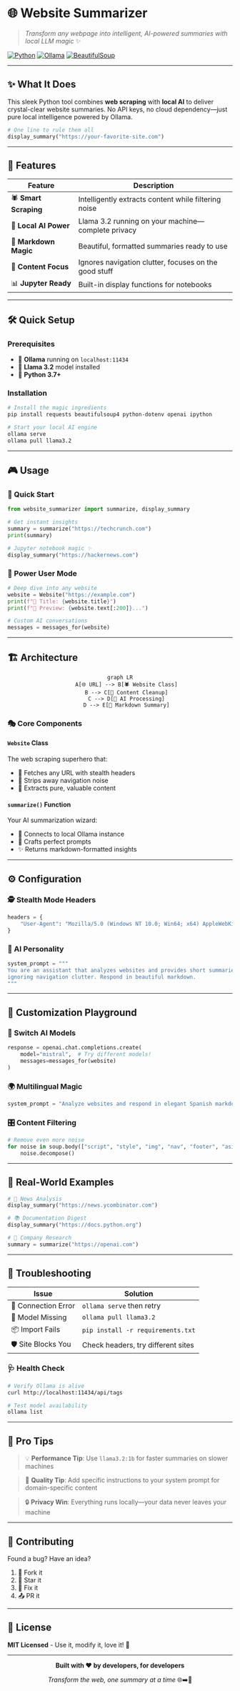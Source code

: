 # 🌐 Website Summarizer

> *Transform any webpage into intelligent, AI-powered summaries with local LLM magic* ✨

[![Python](https://img.shields.io/badge/Python-3.7+-blue.svg)](https://python.org)
[![Ollama](https://img.shields.io/badge/Ollama-Local%20LLM-green.svg)](https://ollama.ai)
[![BeautifulSoup](https://img.shields.io/badge/BeautifulSoup-Web%20Scraping-orange.svg)](https://www.crummy.com/software/BeautifulSoup/)

---

## ✨ What It Does

This sleek Python tool combines **web scraping** with **local AI** to deliver crystal-clear website summaries. No API keys, no cloud dependency—just pure local intelligence powered by Ollama.

```python
# One line to rule them all
display_summary("https://your-favorite-site.com")
```

---

## 🚀 Features

| Feature | Description |
|---------|-------------|
| 🕷️ **Smart Scraping** | Intelligently extracts content while filtering noise |
| 🤖 **Local AI Power** | Llama 3.2 running on your machine—complete privacy |
| 📝 **Markdown Magic** | Beautiful, formatted summaries ready to use |
| 🎯 **Content Focus** | Ignores navigation clutter, focuses on the good stuff |
| 📊 **Jupyter Ready** | Built-in display functions for notebooks |

---

## 🛠️ Quick Setup

### Prerequisites
- 🦙 **Ollama** running on `localhost:11434`
- 🧠 **Llama 3.2** model installed
- 🐍 **Python 3.7+**

### Installation
```bash
# Install the magic ingredients
pip install requests beautifulsoup4 python-dotenv openai ipython

# Start your local AI engine
ollama serve
ollama pull llama3.2
```

---

## 🎮 Usage

### 🎯 Quick Start
```python
from website_summarizer import summarize, display_summary

# Get instant insights
summary = summarize("https://techcrunch.com")
print(summary)

# Jupyter notebook magic ✨
display_summary("https://hackernews.com")
```

### 🔧 Power User Mode
```python
# Deep dive into any website
website = Website("https://example.com")
print(f"📄 Title: {website.title}")
print(f"📝 Preview: {website.text[:200]}...")

# Custom AI conversations
messages = messages_for(website)
```

---

## 🏗️ Architecture

<div align="center">

```mermaid
graph LR
    A[🌐 URL] --> B[🕷️ Website Class]
    B --> C[🧹 Content Cleanup]
    C --> D[🤖 AI Processing]
    D --> E[📝 Markdown Summary]
```

</div>

### 🎭 Core Components

#### `Website` Class
The web scraping superhero that:
- 🎯 Fetches any URL with stealth headers
- 🧹 Strips away navigation noise
- 📄 Extracts pure, valuable content

#### `summarize()` Function
Your AI summarization wizard:
- 🤖 Connects to local Ollama instance
- 💬 Crafts perfect prompts
- ✨ Returns markdown-formatted insights

---

## ⚙️ Configuration

### 🕵️ Stealth Mode Headers
```python
headers = {
    "User-Agent": "Mozilla/5.0 (Windows NT 10.0; Win64; x64) AppleWebKit/537.36"
}
```

### 🧠 AI Personality
```python
system_prompt = """
You are an assistant that analyzes websites and provides short summaries,
ignoring navigation clutter. Respond in beautiful markdown.
"""
```

---

## 🎨 Customization Playground

### 🔄 Switch AI Models
```python
response = openai.chat.completions.create(
    model="mistral",  # Try different models!
    messages=messages_for(website)
)
```

### 🌍 Multilingual Magic
```python
system_prompt = "Analyze websites and respond in elegant Spanish markdown."
```

### 🎛️ Content Filtering
```python
# Remove even more noise
for noise in soup.body(["script", "style", "img", "nav", "footer", "aside"]):
    noise.decompose()
```

---

## 🎯 Real-World Examples

```python
# 📰 News Analysis
display_summary("https://news.ycombinator.com")

# 📚 Documentation Digest  
display_summary("https://docs.python.org")

# 🏢 Company Research
summary = summarize("https://openai.com")
```

---

## 🔧 Troubleshooting

| Issue | Solution |
|-------|----------|
| 🚫 Connection Error | `ollama serve` then retry |
| 🤖 Model Missing | `ollama pull llama3.2` |
| 📦 Import Fails | `pip install -r requirements.txt` |
| 🛡️ Site Blocks You | Check headers, try different sites |

### 🩺 Health Check
```bash
# Verify Ollama is alive
curl http://localhost:11434/api/tags

# Test model availability
ollama list
```

---

## 🌟 Pro Tips

> 💡 **Performance Tip**: Use `llama3.2:1b` for faster summaries on slower machines

> 🎯 **Quality Tip**: Add specific instructions to your system prompt for domain-specific content

> 🔒 **Privacy Win**: Everything runs locally—your data never leaves your machine

---

## 🤝 Contributing

Found a bug? Have an idea? 

1. 🍴 Fork it
2. 🌟 Star it  
3. 🐛 Fix it
4. 📤 PR it

---

## 📜 License

**MIT Licensed** - Use it, modify it, love it! 💖

---

<div align="center">

**Built with ❤️ by developers, for developers**

*Transform the web, one summary at a time* 🌐➡️📝

</div>
